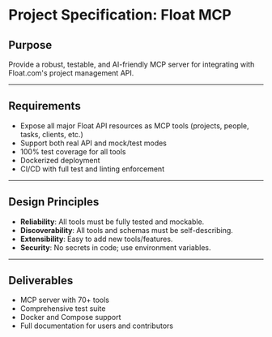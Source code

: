 # Project Specification: Float MCP

## Purpose

Provide a robust, testable, and AI-friendly MCP server for integrating with Float.com's project management API.

---

## Requirements

- Expose all major Float API resources as MCP tools (projects, people, tasks, clients, etc.)
- Support both real API and mock/test modes
- 100% test coverage for all tools
- Dockerized deployment
- CI/CD with full test and linting enforcement

---

## Design Principles

- **Reliability**: All tools must be fully tested and mockable.
- **Discoverability**: All tools and schemas must be self-describing.
- **Extensibility**: Easy to add new tools/features.
- **Security**: No secrets in code; use environment variables.

---

## Deliverables

- MCP server with 70+ tools
- Comprehensive test suite
- Docker and Compose support
- Full documentation for users and contributors 